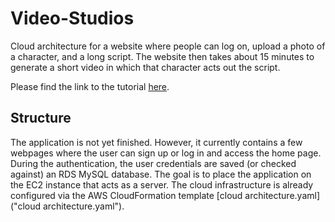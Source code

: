 # Video-Studios
Cloud architecture for a website where people can log on, upload a photo of a character, and a long script. The website then takes about 15 minutes to generate a short video in which that character acts out the script.

Please find the link to the tutorial <a href="https://medium.com/@vladyslavpetrenko/create-cloud-infrastructure-for-a-web-app-using-aws-cloudformation-bc320bddbfe3">here</a>.

## Structure

The application is not yet finished. However, it currently contains a few webpages where the user can sign up or log in and access the home page. During the authentication, the user credentials are saved (or checked against) an RDS MySQL database. The goal is to place the application on the EC2 instance that acts as a server. The cloud infrastructure is already configured via the AWS CloudFormation template [cloud architecture.yaml]("cloud architecture.yaml").
